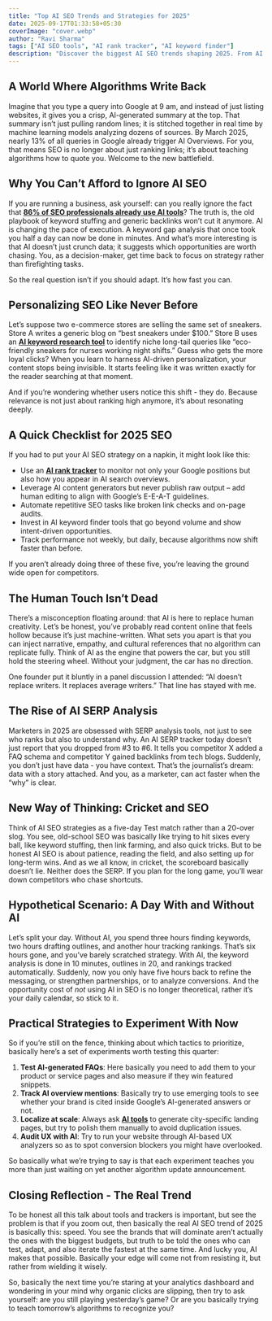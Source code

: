 ```yaml
---
title: "Top AI SEO Trends and Strategies for 2025"
date: 2025-09-17T01:33:58+05:30
coverImage: "cover.webp"
author: "Ravi Sharma"
tags: ["AI SEO tools", "AI rank tracker", "AI keyword finder"]
description: "Discover the biggest AI SEO trends shaping 2025. From AI rank trackers and keyword finders to SERP analysis and content automation, learn strategies to stay ahead."
---
```


<!-- # **Top AI SEO Trends and Strategies for 2025 | Serplux** -->

## **A World Where Algorithms Write Back**

Imagine that you type a query into Google at 9 am, and instead of just listing websites, it gives you a crisp, AI-generated summary at the top. That summary isn’t just pulling random lines; it is stitched together in real time by machine learning models analyzing dozens of sources. By March 2025, nearly 13% of all queries in Google already trigger AI Overviews. For you, that means SEO is no longer about just ranking links; it’s about teaching algorithms how to quote you. Welcome to the new battlefield.

## **Why You Can’t Afford to Ignore AI SEO**

If you are running a business, ask yourself: can you really ignore the fact that [**86% of SEO professionals already use AI tools**](https://www.seoclarity.net/research/impact-generative-ai)? The truth is, the old playbook of keyword stuffing and generic backlinks won’t cut it anymore. AI is changing the pace of execution. A keyword gap analysis that once took you half a day can now be done in minutes. And what’s more interesting is that AI doesn’t just crunch data; it suggests which opportunities are worth chasing. You, as a decision-maker, get time back to focus on strategy rather than firefighting tasks.

So the real question isn’t if you should adapt. It’s how fast you can.

## **Personalizing SEO Like Never Before**

Let’s suppose two e-commerce stores are selling the same set of sneakers. Store A writes a generic blog on “best sneakers under $100.” Store B uses an [**AI keyword research tool**](https://serplux.com/agents/keyword-analyzer) to identify niche long-tail queries like “eco-friendly sneakers for nurses working night shifts.” Guess who gets the more loyal clicks? When you learn to harness AI-driven personalization, your content stops being invisible. It starts feeling like it was written exactly for the reader searching at that moment.

And if you’re wondering whether users notice this shift - they do. Because relevance is not just about ranking high anymore, it’s about resonating deeply.

## **A Quick Checklist for 2025 SEO**

If you had to put your AI SEO strategy on a napkin, it might look like this:

- Use an [**AI rank tracker**](https://serplux.com/ai-search-tracking) to monitor not only your Google positions but also how you appear in AI search overviews.
- Leverage AI content generators but never publish raw output – add human editing to align with Google’s E-E-A-T guidelines.
- Automate repetitive SEO tasks like broken link checks and on-page audits.
- Invest in AI keyword finder tools that go beyond volume and show intent-driven opportunities.
- Track performance not weekly, but daily, because algorithms now shift faster than before.

If you aren’t already doing three of these five, you’re leaving the ground wide open for competitors.

## **The Human Touch Isn’t Dead**

There’s a misconception floating around: that AI is here to replace human creativity. Let’s be honest, you’ve probably read content online that feels hollow because it’s just machine-written. What sets you apart is that you can inject narrative, empathy, and cultural references that no algorithm can replicate fully. Think of AI as the engine that powers the car, but you still hold the steering wheel. Without your judgment, the car has no direction.

One founder put it bluntly in a panel discussion I attended: “AI doesn’t replace writers. It replaces average writers.” That line has stayed with me.

## **The Rise of AI SERP Analysis**

Marketers in 2025 are obsessed with SERP analysis tools, not just to see who ranks but also to understand why. An AI SERP tracker today doesn’t just report that you dropped from #3 to #6. It tells you competitor X added a FAQ schema and competitor Y gained backlinks from tech blogs. Suddenly, you don’t just have data - you have context. That’s the journalist’s dream: data with a story attached. And you, as a marketer, can act faster when the “why” is clear.

## **New Way of Thinking: Cricket and SEO**

Think of AI SEO strategies as a five-day Test match rather than a 20-over slog. You see, old-school SEO was basically like trying to hit sixes every ball, like keyword stuffing, then link farming, and also quick tricks. But to be honest AI SEO is about patience, reading the field, and also setting up for long-term wins. And as we all know, in cricket, the scoreboard basically doesn’t lie. Neither does the SERP. If you plan for the long game, you’ll wear down competitors who chase shortcuts.

## **Hypothetical Scenario: A Day With and Without AI**

Let’s split your day. Without AI, you spend three hours finding keywords, two hours drafting outlines, and another hour tracking rankings. That’s six hours gone, and you’ve barely scratched strategy. With AI, the keyword analysis is done in 10 minutes, outlines in 20, and rankings tracked automatically. Suddenly, now you only have five hours back to refine the messaging, or strengthen partnerships, or to analyze conversions. And the opportunity cost of _not_ using AI in SEO is no longer theoretical, rather it’s your daily calendar, so stick to it.

## **Practical Strategies to Experiment With Now**

So if you’re still on the fence, thinking about which tactics to prioritize, basically here’s a set of experiments worth testing this quarter:

1. **Test AI-generated FAQs**: Here basically you need to add them to your product or service pages and also measure if they win featured snippets.
2. **Track AI overview mentions**: Basically try to use emerging tools to see whether your brand is cited inside Google’s AI-generated answers or not.
3. **Localize at scale**: Always ask [**AI tools**](https://serplux.com/) to generate city-specific landing pages, but try to polish them manually to avoid duplication issues.
4. **Audit UX with AI**: Try to run your website through AI-based UX analyzers so as to spot conversion blockers you might have overlooked.

So basically what we’re trying to say is that each experiment teaches you more than just waiting on yet another algorithm update announcement.

## **Closing Reflection - The Real Trend**

To be honest all this talk about tools and trackers is important, but see the problem is that if you zoom out, then basically the real AI SEO trend of 2025 is basically this: speed. You see the brands that will dominate aren’t actually the ones with the biggest budgets, but truth to be told the ones who can test, adapt, and also iterate the fastest at the same time. And lucky you, AI makes that possible. Basically your edge will come not from resisting it, but rather from wielding it wisely.

So, basically the next time you’re staring at your analytics dashboard and wondering in your mind why organic clicks are slipping, then try to ask yourself: are you still playing yesterday’s game? Or are you basically trying to teach tomorrow’s algorithms to recognize you?
